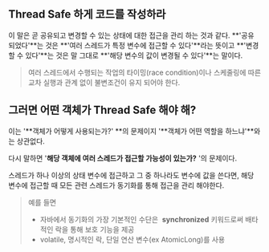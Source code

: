 ## Thread Safe 하게 코드를 작성하라



 이 말은 곧 공유되고 변경할 수 있는 상태에 대한 접근을 관리 하는 것과 같다. **'공유 되었다'**는 것은 **'여러 스레드가 특정 변수에 접근할 수 있다'**라는 뜻이고 **'변경할 수 있다'**는 것은 말 그대로 **'해당 변수의 값이 변경될 수 있다'**는 말이다. 



> 여러 스레드에서 수행되는 작업의 타이밍(race condition)이나 스케줄링에 따른 교차 실행과 관계 없이 불변조건이 유지 되어야 한다.





## 그러면 어떤 객체가 Thread Safe 해야 해?



 이는 '**객체가 어떻게 사용되는가?' **의 문제이지 '**객체가 어떤 역할을 하느냐'**와는 상관없다.

다시 말하면 '**해당 객체에 여러 스레드가 접근할 가능성이 있는가?** '의 문제이다.

스레드가 하나 이상의 상태 변수에 접근하고 그 중 하나라도 변수에 값을 쓴다면, 해당 변수에 접근할 때 모든 관련 스레드가 동기화를 통해 접근을 관리 해야한다.



>  예를 들면
>
> - 자바에서 동기화의 가장 기본적인 수단은  **synchronized** 키워드로써 배타적인 락을 통해 보호 기능을 제공
> - volatile, 명시적인 락, 단일 연산 변수(ex AtomicLong)를 사용



